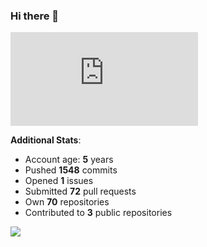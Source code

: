 ### Hi there 👋

![Bob's github activity graph](https://d3eqgu1c877dat.cloudfront.net/graph-stats.xml)

**Additional Stats**:
- Account age: **5** years
- Pushed **1548** commits
- Opened **1** issues
- Submitted **72** pull requests
- Own **70** repositories
- Contributed to **3** public repositories

![](https://komarev.com/ghpvc/?username=BobTheSoftwareDeveloper)

